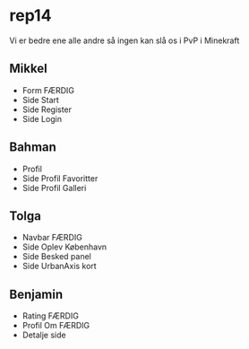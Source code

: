 # rep14
Vi er bedre ene alle andre så ingen kan slå os i PvP i Minekraft

## Mikkel
- Form FÆRDIG
- Side Start
- Side Register
- Side Login

## Bahman
- Profil
- Side Profil Favoritter
- Side Profil Galleri

## Tolga
- Navbar FÆRDIG
- Side Oplev København
- Side Besked panel
- Side UrbanAxis kort

## Benjamin
- Rating FÆRDIG
- Profil Om FÆRDIG
- Detalje side
